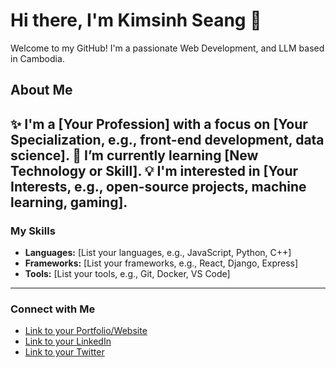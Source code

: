 # Hi there, I'm Kimsinh Seang 👋

Welcome to my GitHub! I'm a passionate Web Development, and LLM based in Cambodia.

## About Me

✨ I'm a [Your Profession] with a focus on [Your Specialization, e.g., front-end development, data science].
🌱 I’m currently learning [New Technology or Skill].
💡 I'm interested in [Your Interests, e.g., open-source projects, machine learning, gaming].
---

### My Skills

-   **Languages:** [List your languages, e.g., JavaScript, Python, C++]
-   **Frameworks:** [List your frameworks, e.g., React, Django, Express]
-   **Tools:** [List your tools, e.g., Git, Docker, VS Code]

---

### Connect with Me

-   [Link to your Portfolio/Website](https://your-website.com)
-   [Link to your LinkedIn](https://linkedin.com/in/your-profile)
-   [Link to your Twitter](https://twitter.com/your-profile)
